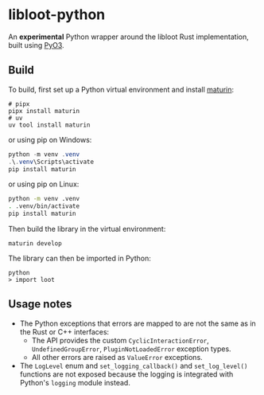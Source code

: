 # libloot-python

An **experimental** Python wrapper around the libloot Rust implementation, built using [PyO3](https://pyo3.rs).

## Build

To build, first set up a Python virtual environment and install [maturin](https://github.com/PyO3/maturin):

```
# pipx
pipx install maturin
# uv
uv tool install maturin
```

or using pip on Windows:

```powershell
python -m venv .venv
.\.venv\Scripts\activate
pip install maturin
```

or using pip on Linux:

```sh
python -m venv .venv
. .venv/bin/activate
pip install maturin
```

Then build the library in the virtual environment:

```
maturin develop
```

The library can then be imported in Python:

```
python
> import loot
```

## Usage notes

- The Python exceptions that errors are mapped to are not the same as in the Rust or C++ interfaces:
    - The API provides the custom `CyclicInteractionError`, `UndefinedGroupError`, `PluginNotLoadedError` exception types.
    - All other errors are raised as `ValueError` exceptions.
- The `LogLevel` enum and `set_logging_callback()` and `set_log_level()` functions are not exposed because the logging is integrated with Python's `logging` module instead.
